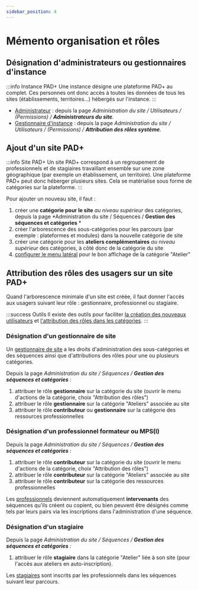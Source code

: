 ```yaml
---
sidebar_position: 4
---
```

# Mémento organisation et rôles

## Désignation d'administrateurs ou gestionnaires d'instance

:::info Instance PAD+
Une instance désigne une plateforme PAD+ au complet. Ces personnes ont donc accès à toutes les données de tous les sites (établissements, territoires...) hébergés sur l'instance.
:::

- [Administrateur](./roles#administrateur) : depuis la page *Administration du site / Utilisateurs / (Permissions) / **Administrateurs du site**.*
- [Gestionnaire d'instance](./roles#gestionnaire-instance) : depuis la page *Administration du site / Utilisateurs / (Permissions) / **Attribution des rôles système**.*

## Ajout d'un site PAD+

:::info Site PAD+
Un site PAD+ correspond à un regroupement de professionnels et de stagiaires travaillant ensemble sur une zone géographique (par exemple un établissement, un territoire).
Une plateforme PAD+ peut donc héberger plusieurs sites. Cela se matérialise sous forme de catégories sur la plateforme.
:::

Pour ajouter un nouveau site, il faut :

1. créer une **catégorie pour le site** *au niveau supérieur* des catégories, depuis la page  *Administration du site / Séquences / **Gestion des séquences et catégories** *
1. créer l'arborescence des sous-catégories pour les parcours (par exemple : plateformes et modules) dans la nouvelle catégorie de site
1. créer une catégorie pour les **ateliers complémentaires** *au niveau supérieur* des catégories, à côté donc de la catégorie du site
1. [configurer le menu latéral](/marqueblanche/presentation#sidebarmenu) pour le bon affichage de la catégorie "Atelier"

## Attribution des rôles des usagers sur un site PAD+

Quand l'arborescence minimale d'un site est créée, il faut donner l'accès aux usagers suivant leur rôle : gestionnaire, professionnel ou stagiaire.

:::success Outils
Il existe des outils pour faciliter [la création des nouveaux utilisateurs](./donnees#users-register) et [l'attribution des rôles dans les catégories](./donnees#users-categories).
:::

### Désignation d'un gestionnaire de site

Un [gestionnaire de site](./roles#gestionnaire-de-site) a les droits d'administration des sous-catégories et des séquences ainsi que d'attributions des rôles pour une ou plusieurs catégories.

Depuis la page  *Administration du site / Séquences / **Gestion des séquences et catégories** :*

1. attribuer le rôle **gestionnaire** sur la catégorie du site (ouvrir le menu d'actions de la catégorie, choix "Attribution des rôles")
1. attribuer le rôle **gestionnaire** sur la catégorie "Ateliers" associée au site
1. attribuer le rôle **contributeur** ou **gestionnaire** sur la catégorie des ressources professionnelles

### Désignation d'un professionnel formateur ou MPS(I)

Depuis la page  *Administration du site / Séquences / **Gestion des séquences et catégories** :*

1. attribuer le rôle **contributeur** sur la catégorie du site (ouvrir le menu d'actions de la catégorie, choix "Attribution des rôles")
1. attribuer le rôle **contributeur** sur la catégorie "Ateliers" associée au site
1. attribuer le rôle **contributeur** sur la catégorie des ressources professionnelles

Les [professionnels](./roles#professionnel) deviennent automatiquement **intervenants** des séquences qu'ils créent ou copient, ou bien peuvent être désignés comme tels par leurs pairs via les inscriptions dans l'administration d'une séquence.

### Désignation d'un stagiaire

Depuis la page  *Administration du site / Séquences / **Gestion des séquences et catégories** :*

1. attribuer le rôle **stagiaire** dans la catégorie "Atelier" liée à son site (pour l'accès aux ateliers en auto-inscription).

Les [stagiaires](./roles#stagiaire) sont inscrits par les professionnels dans les séquences suivant leur parcours.
